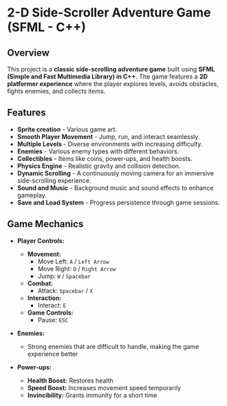 # 2-D Side-Scroller Adventure Game (SFML - C++)

## Overview
This project is a **classic side-scrolling adventure game** built using **SFML (Simple and Fast Multimedia Library) in C++**. The game features a **2D platformer experience** where the player explores levels, avoids obstacles, fights enemies, and collects items. 

## Features
- **Sprite creation** - Various game art.
- **Smooth Player Movement** - Jump, run, and interact seamlessly.
- **Multiple Levels** - Diverse environments with increasing difficulty.
- **Enemies** - Various enemy types with different behaviors.
- **Collectibles** - Items like coins, power-ups, and health boosts.
- **Physics Engine** - Realistic gravity and collision detection.
- **Dynamic Scrolling** - A continuously moving camera for an immersive side-scrolling experience.
- **Sound and Music** - Background music and sound effects to enhance gameplay.
- **Save and Load System** - Progress persistence through game sessions.

## Game Mechanics
- **Player Controls:**
  - **Movement:**
    - Move Left: `A` / `Left Arrow`
    - Move Right: `D` / `Right Arrow`
    - Jump: `W` / `Spacebar`
  - **Combat:**
    - Attack: `Spacebar` / `X`
  - **Interaction:**
    - Interact: `E`
  - **Game Controls:**
    - Pause: `ESC`

- **Enemies:**
  - Strong enemies that are difficult to handle, making the game experience better

- **Power-ups:**
  - **Health Boost:** Restores health
  - **Speed Boost:** Increases movement speed temporarily
  - **Invincibility:** Grants immunity for a short time

